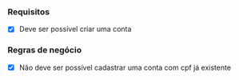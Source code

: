 ### Requisitos
- [x] Deve ser possível criar uma conta
<!-- - [] Deve ser possível buscar o extrato bancário do cliente
- [] Deve ser possível realizar um depósito
- [] Deve ser possível buscar o extrato bancário do cliente por data
- [] Deve ser possível atualizar dados da conta do cliente
- [] Deve ser possível obter dados da conta do cliente
- [] Deve ser possível deletar uma conta -->

### Regras de negócio
- [x] Não deve ser possível cadastrar uma conta com cpf já existente
<!-- -[] Não deve ser possível fazer depósito em uma conta não existente
-[] Não deve ser possível buscar extrato em uma conta que não existe
-[] Não deve ser possível fazer saque em conta que não existe
-[] Não deve ser possível excluir conta inexistente
-[] Não deve ser possível fazer saque quando o saldo for insuficiente -->
